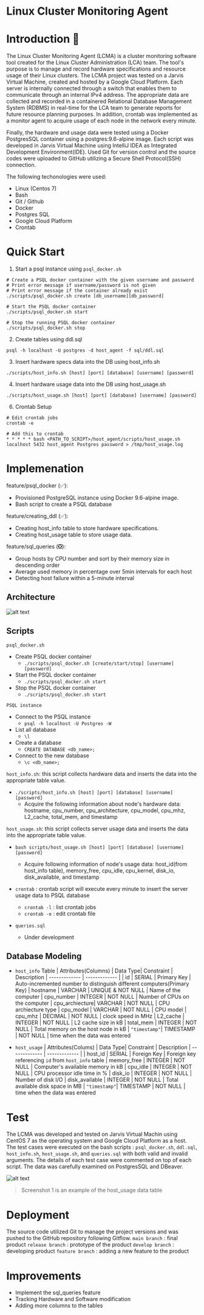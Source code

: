 # Linux Cluster Monitoring Agent
# Introduction :wave:

The Linux Cluster Monitoring Agent (LCMA) is a cluster monitoring software tool created for the Linux Cluster Administration (LCA) team. The tool's purpose is to manage and record hardware specifications and resource usage of their Linux clusters. 
 The LCMA project was tested on a Jarvis Virtual Machine, created and hosted by a Google Cloud Platform. Each server is internally connected through a switch that enables them to communicate through an internal IPv4 address. The appropriate data are collected and recorded in a containered Relational Database Management System (RDBMS) in real-time for the LCA team to generate reports for future resource planning purposes. In addition, crontab was implemented as a monitor agent to acquire usage of each node in the network every minute. 

Finally, the hardware and usage data were tested using a Docker PostgresSQL container using a postgres:9.6-alpine image. 
Each script was developed in Jarvis Virtual Machine using IntelliJ IDEA as Integrated Development Environment(IDE). Used Git for version control and the source codes were uploaded to GitHub utilizing a Secure Shell Protocol(SSH) connection.

The following techonologies were used: 
- Linux (Centos 7)
- Bash
- Git / Github
- Docker
- Postgres SQL
- Google Cloud Platform
- Crontab

# Quick Start

1. Start a psql instance using `psql_docker.sh`
  ```
  # Create a PSQL docker container with the given username and password
  # Print error message if username/password is not given
  # Print error message if the container already exist
  ./scripts/psql_docker.sh create [db_username][db_password]
  ```
  ```
  # Start the PSQL docker container
  ./scripts/psql_docker.sh start 
  ```
  ```
  # Stop the running PSQL docker container
  ./scripts/psql_docker.sh stop 
  ```
2. Create tables using ddl.sql
  ```
  psql -h localhost -U postgres -d host_agent -f sql/ddl.sql
  ```
3. Insert hardware specs data into the DB using host_info.sh
  ```
  ./scripts/host_info.sh [host] [port] [database] [username] [password]
  ```
4. Insert hardware usage data into the DB using host_usage.sh
  ```
  ./scripts/host_usage.sh [host] [port] [database] [username] [password]
  ```
6. Crontab Setup
  ```
  # Edit crontab jobs
  crontab -e
  
  # Add this to crontab
  * * * * * bash <PATH_TO_SCRIPT>/host_agent/scripts/host_usage.sh localhost 5432 host_agent Postgres password > /tmp/host_usage.log
  ```


# Implemenation
feature/psql_docker (:white_check_mark:):
- Provisioned PostgreSQL instance using Docker 9.6-alpine image.
- Bash script to create a PSQL database 

feature/creating_ddl (:white_check_mark:):
- Creating host_info table to store hardware specifications.
- Creating host_usage table to store usage data.

feature/sql_queries (:negative_squared_cross_mark:):
- Group hosts by CPU number and sort by their memory size in descending order
- Average used memory in percentage over 5min intervals for each host
- Detecting host failure within a 5-minute interval

## Architecture
![alt text](https://github.com/jarviscanada/jarvis_data_eng_HyebinYoon/blob/feature/readme_file/linux_sql/assets/linux_SQL_arch.jpg?raw=true)


## Scripts

`psql_docker.sh`
- Create PSQL docker container
  - `./scripts/psql_docker.sh [create/start/stop] [username] [password]` 
- Start the PSQL docker container
  - `./scripts/psql_docker.sh start`
- Stop the PSQL docker container
  - `./scripts/psql_docker.sh start` 
  
`PSQL instance`
- Connect to the PSQL instance
  - `psql -h localhost -U Postgres -W`
- List all database
  - `\l`
- Create a database
  - `CREATE DATABASE <db_name>;`
- Connect to the new database
  - `\c <db_name>;`

`host_info.sh`: this script collects hardware data and inserts the data into the appropriate table value.
- `./scripts/host_info.sh [host] [port] [database] [username] [password]`
  - Acquire the following information about node's hardware data: hostname, cpu_number, cpu_architecture, cpu_model, cpu_mhz, L2_cache, total_mem, and timestamp

`host_usage.sh`: this script collects server usage data and inserts the data into the appropriate table value.
- `bash scripts/host_usage.sh [host] [port] [database] [username] [password]`
  - Acquire following information of node's usage data: host_id(from host_info table), memory_free, cpu_idle, cpu_kernel, disk_io, disk_available, and timestamp 
  
  
- `crontab` : crontab script will execute every minute to insert the server usage data to PSQL database
  - `crontab -l` : list crontab jobs
  - `crontab -e` : edit crontab file
 
- `queries.sql` 
  - Under development 

## Database Modeling
- `host_info` Table 
| Attributes(Columns) | Data Type| Constraint | Description 
| ------------- | ------------- |
| id | SERIAL | Primary Key | Auto-incremented number to distinguish different computers(Primary Key)
| hostname | VARCHAR  | UNIQUE & NOT NULL | Name of the computer 
| cpu_number | INTEGER | NOT NULL | Number of CPUs on the computer
| cpu_archiecture| VARCHAR | NOT NULL | CPU archiecture type
| cpu_model | VARCHAR | NOT NULL | CPU model
| cpu_mhz | DECIMAL | NOT NULL | clock speed in MHz
| L2_cache | INTEGER | NOT NULL | L2 cache size in kB
| total_mem | INTEGER | NOT NULL | Total memory on the host node in kB
| `"timestamp"`| TIMESTAMP | NOT NULL | time when the data was entered 

- `host_usage`
| Attributes(Colums) | Data Type| Constraint | Description 
| ------------- | ------------- |
| host_id | SERIAL | Foreign Key | Foreign key referencing `id` from `host_info` table
| memory_free | INTEGER | NOT NULL | Computer's available memory in kB
| cpu_idle | INTEGER | NOT NULL | CPU processor idle time in %
| disk_io | INTEGER | NOT NULL | Number of disk I/O
| disk_available | INTEGER | NOT NULL | Total available disk space in MB
| `"timestamp"`| TIMESTAMP | NOT NULL | time when the data was entered 


# Test

The LCMA was developed and tested on Jarvis Virtual Machin using CentOS 7 as the operating system and Google Cloud Platform as a host. The test cases were executed on the bash scripts : `psql_docker.sh`, `ddl.sql`, `host_info.sh`, `host_usage.sh`, and `queries.sql` with both valid and invalid arguments. The details of each test case were commented on top of each script. The data was carefully examined on PostgresSQL and DBeaver. 

![alt text](https://github.com/jarviscanada/jarvis_data_eng_HyebinYoon/blob/feature/readme_file/linux_sql/assets/example1.png?raw=true)

> Screenshot 1 is an example of the host_usage data table

# Deployment
The source code utilized Git to manage the project versions and was pushed to the GitHub repository following Gitflow. 
`main branch` : final product
`release branch` : prototype of the product
`develop branch` : developing product 
`feature branch` : adding a new feature to the product

# Improvements
- Implement the sql_queries feature 
- Tracking Hardware and Software modification
- Adding more columns to the tables
